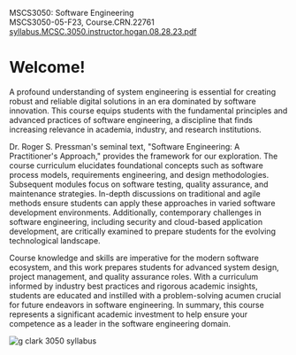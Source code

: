 MSCS3050: Software Engineering  
MSCS3050-05-F23, Course.CRN.22761  
[syllabus.MCSC.3050.instructor.hogan.08.28.23.pdf](https://github.com/bbe2/instructor.brian/files/12458776/syllabus.MCSC.3050.instructor.hogan.08.28.23.pdf)  

# Welcome!  

A profound understanding of system engineering is essential for creating robust and reliable digital solutions in an era dominated by software innovation. This course equips students with the fundamental principles and advanced practices of software engineering, a discipline that finds increasing relevance in academia, industry, and research institutions.  

Dr. Roger S. Pressman's seminal text, "Software Engineering: A Practitioner's Approach," provides the framework for our exploration. The course curriculum elucidates foundational concepts such as software process models, requirements engineering, and design methodologies. Subsequent modules focus on software testing, quality assurance, and maintenance strategies. In-depth discussions on traditional and agile methods ensure students can apply these approaches in varied software development environments. Additionally, contemporary challenges in software engineering, including security and cloud-based application development, are critically examined to prepare students for the evolving technological landscape.  

Course knowledge and skills are imperative for the modern software ecosystem, and this work prepares students for advanced system design, project management, and quality assurance roles. With a curriculum informed by industry best practices and rigorous academic insights, students are educated and instilled with a problem-solving acumen crucial for future endeavors in software engineering. In summary, this course represents a significant academic investment to help ensure your competence as a leader in the software engineering domain.  


![g clark 3050 syllabus](https://github.com/bbe2/instructor.brian/assets/59778456/8b55b9b6-fcb6-41b5-b372-4919d588a931)
